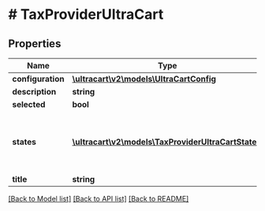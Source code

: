 # # TaxProviderUltraCart

## Properties

Name | Type | Description | Notes
------------ | ------------- | ------------- | -------------
**configuration** | [**\ultracart\v2\models\UltraCartConfig**](UltraCartConfig.md) |  | [optional]
**description** | **string** | Description | [optional]
**selected** | **bool** | Selected | [optional]
**states** | [**\ultracart\v2\models\TaxProviderUltraCartState[]**](TaxProviderUltraCartState.md) | States in the union showing their management status | [optional]
**title** | **string** | Title | [optional]

[[Back to Model list]](../../README.md#models) [[Back to API list]](../../README.md#endpoints) [[Back to README]](../../README.md)
